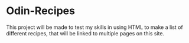 # Odin-Recipes

This project will be made to test my skills in using HTML to make a list of different recipes, that will be linked to multiple pages on this site.